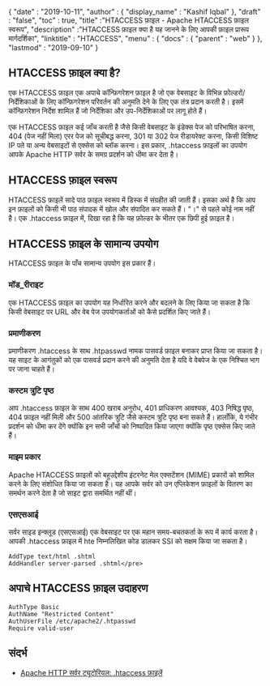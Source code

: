 {
  "date" : "2019-10-11",
  "author" : {
    "display_name" : "Kashif Iqbal"
},
  "draft" : "false",
  "toc" : true,
  "title" :"HTACCESS फ़ाइल - Apache HTACCESS फ़ाइल स्वरूप",
  "description" :"HTACCESS फ़ाइल क्या है यह जानने के लिए आपकी फ़ाइल प्रारूप मार्गदर्शिका",
  "linktitle" : "HTACCESS",
  "menu" : {
    "docs" : {
      "parent" : "web"
}
},
  "lastmod" : "2019-09-10"
}

## HTACCESS फ़ाइल क्या है?

एक HTACCESS फ़ाइल एक अपाचे कॉन्फ़िगरेशन फ़ाइल है जो एक वेबसाइट के विभिन्न फ़ोल्डरों/निर्देशिकाओं के लिए कॉन्फ़िगरेशन परिवर्तन की अनुमति देने के लिए एक तंत्र प्रदान करती है। इसमें कॉन्फ़िगरेशन निर्देश शामिल हैं जो निर्देशिका और उप-निर्देशिकाओं पर लागू होते हैं।

एक HTACCESS फ़ाइल कई जाँच करती है जैसे किसी वेबसाइट के इंडेक्स पेज को परिभाषित करना, 404 (पेज नहीं मिला) एरर पेज को सूचीबद्ध करना, 301 या 302 पेज रीडायरेक्ट करना, किसी विशिष्ट IP पते या अन्य वेबसाइटों से एक्सेस को ब्लॉक करना। इस प्रकार, .htaccess फ़ाइलों का उपयोग आपके Apache HTTP सर्वर के समग्र प्रदर्शन को धीमा कर देता है।

## HTACCESS फ़ाइल स्वरूप

HTACCESS फ़ाइलें सादे पाठ फ़ाइल स्वरूप में डिस्क में संग्रहीत की जाती हैं। इसका अर्थ है कि आप इन फ़ाइलों को किसी भी पाठ संपादक में खोल और संपादित कर सकते हैं। "।" से पहले कोई नाम नहीं है। एक .htaccess फ़ाइल में, दिखा रहा है कि यह फ़ोल्डर के भीतर एक छिपी हुई फ़ाइल है।

## HTACCESS फ़ाइल के सामान्य उपयोग

HTACCESS फ़ाइल के पाँच सामान्य उपयोग इस प्रकार हैं।

### मॉड_रीराइट

एक HTACCESS फ़ाइल का उपयोग यह निर्धारित करने और बदलने के लिए किया जा सकता है कि किसी वेबसाइट पर URL और वेब पेज उपयोगकर्ताओं को कैसे प्रदर्शित किए जाते हैं।

### प्रमाणीकरण

प्रमाणीकरण .htaccess के साथ .htpasswd नामक पासवर्ड फ़ाइल बनाकर प्राप्त किया जा सकता है। यह साइट के आगंतुकों को एक पासवर्ड प्रदान करने की अनुमति देता है यदि वे वेबपेज के एक निश्चित भाग पर जाना चाहते हैं।

### कस्टम त्रुटि पृष्ठ

आप .htaccess फ़ाइल के साथ 400 खराब अनुरोध, 401 प्राधिकरण आवश्यक, 403 निषिद्ध पृष्ठ, 404 फ़ाइल नहीं मिली और 500 आंतरिक त्रुटि जैसे कस्टम त्रुटि पृष्ठ बना सकते हैं। हालाँकि, ये गंभीर प्रदर्शन को धीमा कर देंगे क्योंकि इन सभी जाँचों को निष्पादित किया जाएगा क्योंकि पृष्ठ एक्सेस किए जाते हैं।

### माइम प्रकार

Apache HTACCESS फ़ाइलों को बहुउद्देशीय इंटरनेट मेल एक्सटेंशन (MIME) प्रकारों को शामिल करने के लिए संशोधित किया जा सकता है। यह आपके सर्वर को उन एप्लिकेशन फ़ाइलों के वितरण का समर्थन करने देता है जो साइट द्वारा समर्थित नहीं थीं।

### एसएसआई

सर्वर साइड इन्क्लूड (एसएसआई) एक वेबसाइट पर एक महान समय-बचतकर्ता के रूप में कार्य करता है। आपकी .htaccess फ़ाइल में hte निम्नलिखित कोड डालकर SSI को सक्षम किया जा सकता है।

```
AddType text/html .shtml
AddHandler server-parsed .shtml</pre>
```

## अपाचे HTACCESS फ़ाइल उदाहरण

```
AuthType Basic
AuthName "Restricted Content"
AuthUserFile /etc/apache2/.htpasswd
Require valid-user
```

## संदर्भ

* [Apache HTTP सर्वर ट्यूटोरियल: .htaccess फ़ाइलें](https://httpd.apache.org/docs/current/howto/htaccess.html)

